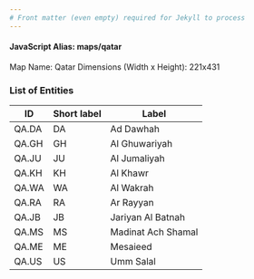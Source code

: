 ```yaml
---
# Front matter (even empty) required for Jekyll to process
---
```


#### JavaScript Alias: maps/qatar

Map Name: Qatar
Dimensions (Width x Height): 221x431





### List of Entities

ID | Short label | Label
---|---|---|
QA.DA|DA|Ad Dawhah
QA.GH|GH|Al Ghuwariyah
QA.JU|JU|Al Jumaliyah
QA.KH|KH|Al Khawr
QA.WA|WA|Al Wakrah
QA.RA|RA|Ar Rayyan
QA.JB|JB|Jariyan Al Batnah
QA.MS|MS|Madinat Ach Shamal
QA.ME|ME|Mesaieed
QA.US|US|Umm Salal

